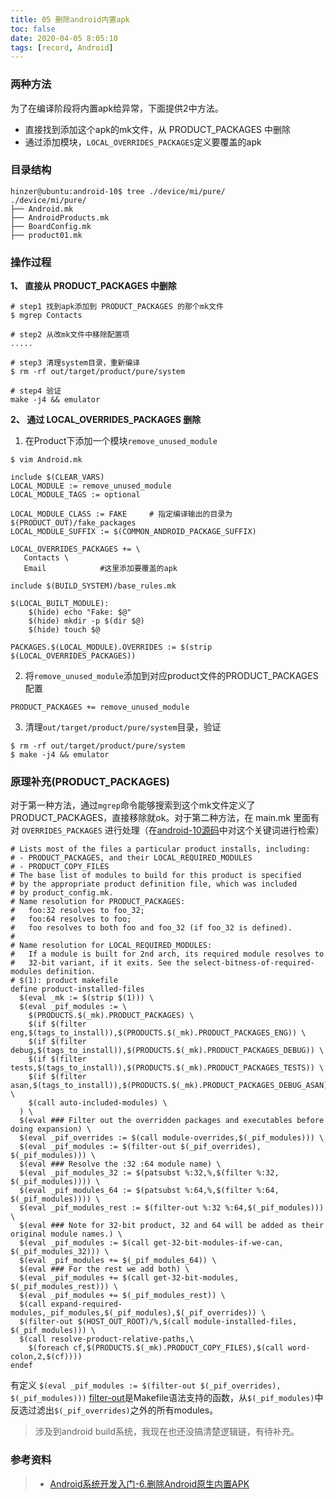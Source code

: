 ```yaml
---
title: 05 删除android内置apk
toc: false
date: 2020-04-05 8:05:10
tags: [record, Android]
---
```




### 两种方法
为了在编译阶段将内置apk给异常，下面提供2中方法。
- 直接找到添加这个apk的mk文件，从 PRODUCT_PACKAGES 中删除
- 通过添加模块，`LOCAL_OVERRIDES_PACKAGES`定义要覆盖的apk


### 目录结构
```
hinzer@ubuntu:android-10$ tree ./device/mi/pure/
./device/mi/pure/
├── Android.mk
├── AndroidProducts.mk
├── BoardConfig.mk
├── product01.mk
```

### 操作过程
**1、 直接从 PRODUCT_PACKAGES 中删除**
```
# step1 找到apk添加到 PRODUCT_PACKAGES 的那个mk文件
$ mgrep Contacts

# step2 从改mk文件中移除配置项
.....

# step3 清理system目录，重新编译
$ rm -rf out/target/product/pure/system

# step4 验证
make -j4 && emulator
```

**2、 通过 LOCAL_OVERRIDES_PACKAGES 删除**
1. 在Product下添加一个模块`remove_unused_module`
```
$ vim Android.mk

include $(CLEAR_VARS)
LOCAL_MODULE := remove_unused_module
LOCAL_MODULE_TAGS := optional

LOCAL_MODULE_CLASS := FAKE     # 指定编译输出的目录为 $(PRODUCT_OUT)/fake_packages
LOCAL_MODULE_SUFFIX := $(COMMON_ANDROID_PACKAGE_SUFFIX)

LOCAL_OVERRIDES_PACKAGES += \
   Contacts \
   Email  			#这里添加要覆盖的apk

include $(BUILD_SYSTEM)/base_rules.mk

$(LOCAL_BUILT_MODULE):
	$(hide) echo "Fake: $@"
	$(hide) mkdir -p $(dir $@)
	$(hide) touch $@

PACKAGES.$(LOCAL_MODULE).OVERRIDES := $(strip $(LOCAL_OVERRIDES_PACKAGES))
```
2. 将`remove_unused_module`添加到对应product文件的PRODUCT_PACKAGES配置
```
PRODUCT_PACKAGES += remove_unused_module
```
3. 清理`out/target/product/pure/system`目录，验证
```
$ rm -rf out/target/product/pure/system
$ make -j4 && emulator
```


### 原理补充(PRODUCT_PACKAGES)
对于第一种方法，通过`mgrep`命令能够搜索到这个mk文件定义了PRODUCT_PACKAGES，直接移除就ok。对于第二种方法，在 main.mk 里面有对 `OVERRIDES_PACKAGES` 进行处理（在[android-10源码](https://cs.android.com/android/platform/superproject/+/master:build/make/core/main.mk?q=_pif_overrides&ss=android%2Fplatform%2Fsuperproject#1064)中对这个关键词进行检索）
```
# Lists most of the files a particular product installs, including:
# - PRODUCT_PACKAGES, and their LOCAL_REQUIRED_MODULES
# - PRODUCT_COPY_FILES
# The base list of modules to build for this product is specified
# by the appropriate product definition file, which was included
# by product_config.mk.
# Name resolution for PRODUCT_PACKAGES:
#   foo:32 resolves to foo_32;
#   foo:64 resolves to foo;
#   foo resolves to both foo and foo_32 (if foo_32 is defined).
#
# Name resolution for LOCAL_REQUIRED_MODULES:
#   If a module is built for 2nd arch, its required module resolves to
#   32-bit variant, if it exits. See the select-bitness-of-required-modules definition.
# $(1): product makefile
define product-installed-files
  $(eval _mk := $(strip $(1))) \
  $(eval _pif_modules := \
    $(PRODUCTS.$(_mk).PRODUCT_PACKAGES) \
    $(if $(filter eng,$(tags_to_install)),$(PRODUCTS.$(_mk).PRODUCT_PACKAGES_ENG)) \
    $(if $(filter debug,$(tags_to_install)),$(PRODUCTS.$(_mk).PRODUCT_PACKAGES_DEBUG)) \
    $(if $(filter tests,$(tags_to_install)),$(PRODUCTS.$(_mk).PRODUCT_PACKAGES_TESTS)) \
    $(if $(filter asan,$(tags_to_install)),$(PRODUCTS.$(_mk).PRODUCT_PACKAGES_DEBUG_ASAN)) \
    $(call auto-included-modules) \
  ) \
  $(eval ### Filter out the overridden packages and executables before doing expansion) \
  $(eval _pif_overrides := $(call module-overrides,$(_pif_modules))) \
  $(eval _pif_modules := $(filter-out $(_pif_overrides), $(_pif_modules))) \
  $(eval ### Resolve the :32 :64 module name) \
  $(eval _pif_modules_32 := $(patsubst %:32,%,$(filter %:32, $(_pif_modules)))) \
  $(eval _pif_modules_64 := $(patsubst %:64,%,$(filter %:64, $(_pif_modules)))) \
  $(eval _pif_modules_rest := $(filter-out %:32 %:64,$(_pif_modules))) \
  $(eval ### Note for 32-bit product, 32 and 64 will be added as their original module names.) \
  $(eval _pif_modules := $(call get-32-bit-modules-if-we-can, $(_pif_modules_32))) \
  $(eval _pif_modules += $(_pif_modules_64)) \
  $(eval ### For the rest we add both) \
  $(eval _pif_modules += $(call get-32-bit-modules, $(_pif_modules_rest))) \
  $(eval _pif_modules += $(_pif_modules_rest)) \
  $(call expand-required-modules,_pif_modules,$(_pif_modules),$(_pif_overrides)) \
  $(filter-out $(HOST_OUT_ROOT)/%,$(call module-installed-files, $(_pif_modules))) \
  $(call resolve-product-relative-paths,\
    $(foreach cf,$(PRODUCTS.$(_mk).PRODUCT_COPY_FILES),$(call word-colon,2,$(cf))))
endef
```
有定义
`$(eval _pif_modules := $(filter-out $(_pif_overrides), $(_pif_modules)))`
[filter-out](https://seisman.github.io/how-to-write-makefile/functions.html#filter-out)是Makefile语法支持的函数，从`$(_pif_modules)`中 反选过滤出`$(_pif_overrides)`之外的所有modules。

> 涉及到android build系统，我现在也还没搞清楚逻辑链，有待补充。



### 参考资料
> - [Android系统开发入门-6.删除Android原生内置APK](http://qiushao.net/2019/12/12/Android%E7%B3%BB%E7%BB%9F%E5%BC%80%E5%8F%91%E5%85%A5%E9%97%A8/6-%E5%88%A0%E9%99%A4%E5%8E%9F%E7%94%9F%E5%86%85%E7%BD%AEAPK/)
